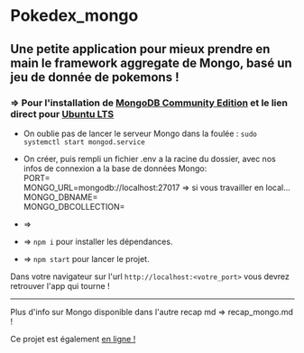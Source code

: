 # Pokedex_mongo

## Une petite application pour mieux prendre en main le framework aggregate de Mongo, basé un jeu de donnée de pokemons !

### => Pour l'installation de [MongoDB Community Edition](https://docs.mongodb.com/manual/installation/) et le lien direct pour [Ubuntu LTS](https://docs.mongodb.com/manual/tutorial/install-mongodb-on-ubuntu/)

* On oublie pas de lancer le serveur Mongo dans la foulée : `sudo systemctl start mongod.service`

* On créer, puis rempli un fichier .env a la racine du dossier, avec nos infos de connexion a la base de données Mongo:   
PORT=  
MONGO_URL=mongodb://localhost:27017  => si vous travailler en local...
MONGO_DBNAME=  
MONGO_DBCOLLECTION=

* => 
* => `npm i` pour installer les dépendances.
* => `npm start` pour lancer le projet.


 Dans votre navigateur sur l'url `http://localhost:<votre_port>` vous devrez retrouver l'app qui tourne !

 *** 
Plus d'info sur Mongo disponible dans l'autre recap md => recap_mongo.md !

Ce projet est également [en ligne !](https://pokedex.romainboudet.fr)

